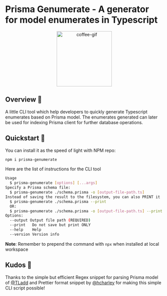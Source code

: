 # Prisma Genumerate - A generator for model enumerates in Typescript

<p align="center">
<img alt="coffee-gif" width="176px" height="176px" src="https://media4.giphy.com/media/bsxxq0b0N5PdBqALlf/giphy.gif?cid=790b76114c47998bd0226dbe643042a22cd2899855381fc2&rid=giphy.gif&ct=g" />
</p>

## Overview 🔎

A little CLI tool which help developers to quickly generate Typescript enumerates based on Prisma model. The enumerates generated can later be used for indexing Prisma client for further database operations.

## Quickstart 🚀

You can install it as the speed of light with NPM repo:

```bash
npm i prisma-genumerate
```

Here are the list of instructions for the CLI tool

```bash
Usage
  $ prisma-genumerate [options] [...args]
Specify a Prisma schema file:
  $ prisma-genumerate ./schema.prisma -o [output-file-path.ts]
Instead of saving the result to the filesystem, you can also PRINT it
  $ prisma-genumerate ./schema.prisma --print
  OR:
  $ prisma-genumerate ./schema.prisma -o [output-file-path.ts] --print
Options:
  --output Output file path (REQUIRED)
  --print   Do not save but print ONLY
  --help    Help
  --version Version info
```

**Note**: Remember to prepend the command with `npx` when installed at local workspace

## Kudos 🍪

Thanks to the simple but efficient Regex snippet for parsing Prisma model of [@TLadd](https://github.com/TLadd) and Prettier format snippet by [@hcharley](https://github.com/hcharley) for making this simple CLI script possible!
